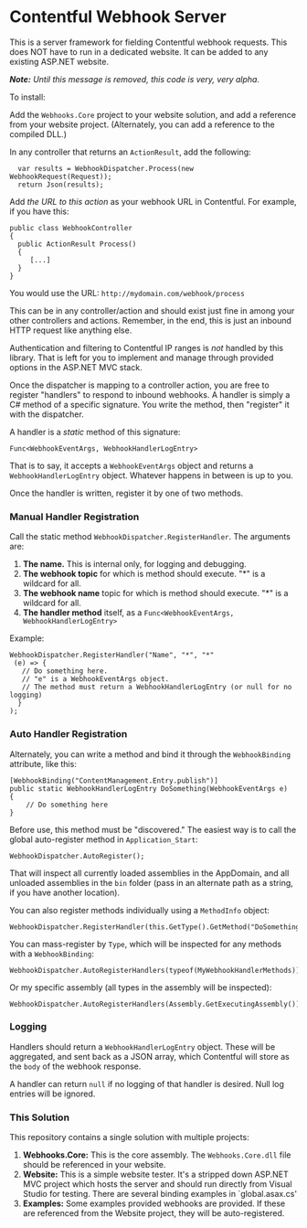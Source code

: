 # Contentful Webhook Server
This is a server framework for fielding Contentful webhook requests. This does NOT have to run in a dedicated website. It can be added to any existing ASP.NET website.


_**Note:** Until this message is removed, this code is very, very alpha._

To install:

Add the `Webhooks.Core` project to your website solution, and add a reference from your website project. (Alternately, you can add a reference to the compiled DLL.)

In any controller that returns an `ActionResult`, add the following:


      var results = WebhookDispatcher.Process(new WebhookRequest(Request));
      return Json(results);


Add _the URL to this action_ as your webhook URL in Contentful.  For example, if you have this:

    public class WebhookController
    {
      public ActionResult Process()
      {
         [...]
      }
    }

You would use the URL: `http://mydomain.com/webhook/process`

This can be in any controller/action and should exist just fine in among your other controllers and actions. Remember, in the end, this is just an inbound HTTP request like anything else.

Authentication and filtering to Contentful IP ranges is _not_ handled by this library. That is left for you to implement and manage through provided options in the ASP.NET MVC stack.

Once the dispatcher is mapping to a controller action, you are free to register "handlers" to respond to inbound webhooks.  A handler is simply a C# method of a specific signature.  You write the method, then "register" it with the dispatcher.

A handler is a _static_ method of this signature:

    Func<WebhookEventArgs, WebhookHandlerLogEntry>

That is to say, it accepts a `WebhookEventArgs` object and returns a `WebhookHandlerLogEntry` object.  Whatever happens in between is up to you.

Once the handler is written, register it by one of two methods.

### Manual Handler Registration

Call the static method `WebhookDispatcher.RegisterHandler`.  The arguments are:

1. **The name.** This is internal only, for logging and debugging.
2. **The webhook topic** for which is method should execute.  "*" is a wildcard for all.
3. **The webhook name** topic for which is method should execute.  "*" is a wildcard for all.
4. **The handler method** itself, as a `Func<WebhookEventArgs, WebhookHandlerLogEntry>`

Example:

    WebhookDispatcher.RegisterHandler("Name", "*", "*"
     (e) => {
	   // Do something here.
	   // "e" is a WebhookEventArgs object.
	   // The method must return a WebhookHandlerLogEntry (or null for no logging)
      }
    );

### Auto Handler Registration

Alternately, you can write a method and bind it through the `WebhookBinding` attribute, like this:

    [WebhookBinding("ContentManagement.Entry.publish")]
    public static WebhookHandlerLogEntry DoSomething(WebhookEventArgs e)
    {
        // Do something here
    }

Before use, this method must be "discovered."  The easiest way is to call the global auto-register method in `Application_Start`:

    WebhookDispatcher.AutoRegister();

That will inspect all currently loaded assemblies in the AppDomain, and all unloaded assemblies in the `bin` folder (pass in an alternate path as a string, if you have another location).

You can also register methods individually using a `MethodInfo` object:

    WebhookDispatcher.RegisterHandler(this.GetType().GetMethod("DoSomething"));

You can mass-register by `Type`, which will be inspected for any methods with a `WebhookBinding`:

    WebhookDispatcher.AutoRegisterHandlers(typeof(MyWebhookHandlerMethods));

Or my specific assembly (all types in the assembly will be inspected):

    WebhookDispatcher.AutoRegisterHandlers(Assembly.GetExecutingAssembly());
 

### Logging

Handlers should return a `WebhookHandlerLogEntry` object.  These will be aggregated, and sent back as a JSON array, which Contentful will store as the `body` of the webhook response.

A handler can return `null` if no logging of that handler is desired. Null log entries will be ignored.

### This Solution

This repository contains a single solution with multiple projects:

1. **Webhooks.Core:** This is the core assembly.  The `Webhooks.Core.dll` file should be referenced in your website.
2. **Website:** This is a simple website tester. It's a stripped down ASP.NET MVC project which hosts the server and should run directly from Visual Studio for testing. There are several binding examples in `global.asax.cs'
3. **Examples:** Some examples provided webhooks are provided. If these are referenced from the Website project, they will be auto-registered.